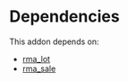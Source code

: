 # Dependencies

This addon depends on:

- [rma_lot](../../../../odoo-bringout-oca-rma-rma_lot)
- [rma_sale](../../../../odoo-bringout-oca-rma-rma_sale)
